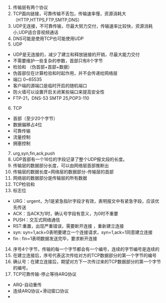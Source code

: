 1. 传输层有两个协议
2. TCP面向链接，可靠传输不丢包，传输速率慢，资源消耗大（HTTP,HTTPS,FTP,SMTP,DNS）
3. UDP无连接，不可靠传输，尽最大努力交付，传输速率比较快，资源消耗小,UDP适合音视频通话
4. DNS可能是使用TCP也可能使用UDP
5. UDP
  - UDP是无连接的，减少了建立和释放链接的开销，尽最大能力交付
  - 不需要维护一些复杂的参数，首部只有8个字节
  - 检验和 （伪首部+首部+数据）
  - 伪首部仅在计算检验和时起作用，并不会传递给网络层  
  - 端口 0~65535
  - 客户端的源端口是临时开启的随机端口
  - 防火墙可以设置开启关闭某些端口来提高安全性
  - FTP-21，DNS-53 SMTP 25,POP3-110
6. TCP
  - 首部（至少20个字节）
  - 数据偏移占4位 
  - 可靠传输
  - 流量控制
  - 拥塞控制
7. urg,syn,fin,ack,push
8. UDP首部有一个16位的字段记录了整个UDP报文段的长度。
9. 传输层的数据部分长度，可以由网络层首部推断出
10. 传输层的数据长度=网络层的数据部分-传输层的首部
11. 网络层的数据部分是传输层的所有数据
12. TCP检验和
13. 标志位
  - URG：urgent，为1是紧急指针字段才有效，表明报文中有紧急字段，应该优先传送
  - ACK：当ACK为1时，确认号字段有意义，为0时不重要
  - PUSH：交互式网络通信
  - RST:重置，出现严重错误，需要断开连接 ，重新建立连接
  - syn: syn=1,ack=0表明要建立一个连接请求，syn=1,ack=1同意建立连接
  - fin : fin=1表明数据发送完毕，要求断开连接
14. 序号4个字节，传输的每一个字节都会有一个编号，连续的字节编号是连续的
15. 在建立连接后，序号代表这次传给对方的TCP数据部分的第一个字节的编号
16. 确认号：在建立连接后，期望对方下一次传过来的TCP数据部分的第一个字节的编号。
17. TCP可靠传输-停止等待ARQ协议
  - ARQ-自动重传
  - 连续ARQ协议+滑动窗口协议
  -   
